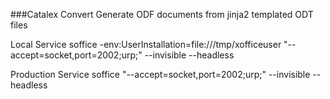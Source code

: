 ###Catalex Convert
Generate ODF documents from jinja2 templated ODT files

Local Service
soffice  -env:UserInstallation=file:///tmp/xofficeuser "--accept=socket,port=2002;urp;" --invisible --headless


Production Service
soffice  "--accept=socket,port=2002;urp;" --invisible --headless


